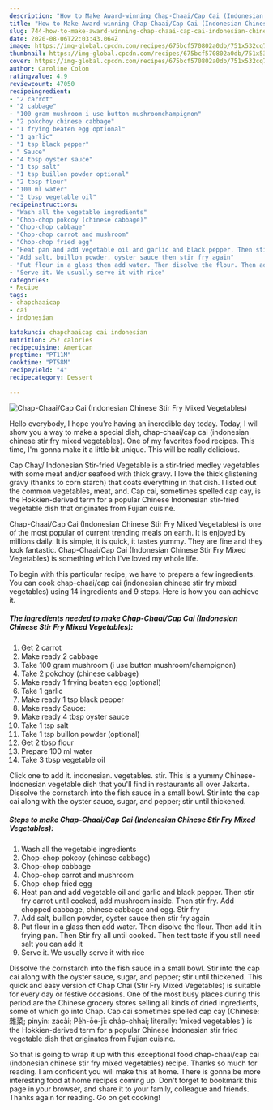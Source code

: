 ```yaml
---
description: "How to Make Award-winning Chap-Chaai/Cap Cai (Indonesian Chinese Stir Fry Mixed Vegetables)"
title: "How to Make Award-winning Chap-Chaai/Cap Cai (Indonesian Chinese Stir Fry Mixed Vegetables)"
slug: 744-how-to-make-award-winning-chap-chaai-cap-cai-indonesian-chinese-stir-fry-mixed-vegetables
date: 2020-08-06T22:03:43.064Z
image: https://img-global.cpcdn.com/recipes/675bcf570802a0db/751x532cq70/chap-chaaicap-cai-indonesian-chinese-stir-fry-mixed-vegetables-recipe-main-photo.jpg
thumbnail: https://img-global.cpcdn.com/recipes/675bcf570802a0db/751x532cq70/chap-chaaicap-cai-indonesian-chinese-stir-fry-mixed-vegetables-recipe-main-photo.jpg
cover: https://img-global.cpcdn.com/recipes/675bcf570802a0db/751x532cq70/chap-chaaicap-cai-indonesian-chinese-stir-fry-mixed-vegetables-recipe-main-photo.jpg
author: Caroline Colon
ratingvalue: 4.9
reviewcount: 47050
recipeingredient:
- "2 carrot"
- "2 cabbage"
- "100 gram mushroom i use button mushroomchampignon"
- "2 pokchoy chinese cabbage"
- "1 frying beaten egg optional"
- "1 garlic"
- "1 tsp black pepper"
- " Sauce"
- "4 tbsp oyster sauce"
- "1 tsp salt"
- "1 tsp buillon powder optional"
- "2 tbsp flour"
- "100 ml water"
- "3 tbsp vegetable oil"
recipeinstructions:
- "Wash all the vegetable ingredients"
- "Chop-chop pokcoy (chinese cabbage)"
- "Chop-chop cabbage"
- "Chop-chop carrot and mushroom"
- "Chop-chop fried egg"
- "Heat pan and add vegetable oil and garlic and black pepper. Then stir fry carrot until cooked, add mushroom inside. Then stir fry. Add chopped cabbage, chinese cabbage and egg. Stir fry"
- "Add salt, buillon powder, oyster sauce then stir fry again"
- "Put flour in a glass then add water. Then disolve the flour. Then add it in frying pan. Then Stir fry all until cooked. Then test taste if you still need salt you can add it"
- "Serve it. We usually serve it with rice"
categories:
- Recipe
tags:
- chapchaaicap
- cai
- indonesian

katakunci: chapchaaicap cai indonesian 
nutrition: 257 calories
recipecuisine: American
preptime: "PT11M"
cooktime: "PT58M"
recipeyield: "4"
recipecategory: Dessert

---
```



![Chap-Chaai/Cap Cai (Indonesian Chinese Stir Fry Mixed Vegetables)](https://img-global.cpcdn.com/recipes/675bcf570802a0db/751x532cq70/chap-chaaicap-cai-indonesian-chinese-stir-fry-mixed-vegetables-recipe-main-photo.jpg)

Hello everybody, I hope you're having an incredible day today. Today, I will show you a way to make a special dish, chap-chaai/cap cai (indonesian chinese stir fry mixed vegetables). One of my favorites food recipes. This time, I'm gonna make it a little bit unique. This will be really delicious.

Cap Chay/ Indonesian Stir-fried Vegetable is a stir-fried medley vegetables with some meat and/or seafood with thick gravy. I love the thick glistening gravy (thanks to corn starch) that coats everything in that dish. I listed out the common vegetables, meat, and. Cap cai, sometimes spelled cap cay, is the Hokkien-derived term for a popular Chinese Indonesian stir-fried vegetable dish that originates from Fujian cuisine.

Chap-Chaai/Cap Cai (Indonesian Chinese Stir Fry Mixed Vegetables) is one of the most popular of current trending meals on earth. It is enjoyed by millions daily. It is simple, it is quick, it tastes yummy. They are fine and they look fantastic. Chap-Chaai/Cap Cai (Indonesian Chinese Stir Fry Mixed Vegetables) is something which I've loved my whole life.


To begin with this particular recipe, we have to prepare a few ingredients. You can cook chap-chaai/cap cai (indonesian chinese stir fry mixed vegetables) using 14 ingredients and 9 steps. Here is how you can achieve it.

<!--inarticleads1-->

##### The ingredients needed to make Chap-Chaai/Cap Cai (Indonesian Chinese Stir Fry Mixed Vegetables):

1. Get 2 carrot
1. Make ready 2 cabbage
1. Take 100 gram mushroom (i use button mushroom/champignon)
1. Take 2 pokchoy (chinese cabbage)
1. Make ready 1 frying beaten egg (optional)
1. Take 1 garlic
1. Make ready 1 tsp black pepper
1. Make ready  Sauce:
1. Make ready 4 tbsp oyster sauce
1. Take 1 tsp salt
1. Take 1 tsp buillon powder (optional)
1. Get 2 tbsp flour
1. Prepare 100 ml water
1. Take 3 tbsp vegetable oil


Click one to add it. indonesian. vegetables. stir. This is a yummy Chinese-Indonesian vegetable dish that you&#39;ll find in restaurants all over Jakarta. Dissolve the cornstarch into the fish sauce in a small bowl. Stir into the cap cai along with the oyster sauce, sugar, and pepper; stir until thickened. 

<!--inarticleads2-->

##### Steps to make Chap-Chaai/Cap Cai (Indonesian Chinese Stir Fry Mixed Vegetables):

1. Wash all the vegetable ingredients
1. Chop-chop pokcoy (chinese cabbage)
1. Chop-chop cabbage
1. Chop-chop carrot and mushroom
1. Chop-chop fried egg
1. Heat pan and add vegetable oil and garlic and black pepper. Then stir fry carrot until cooked, add mushroom inside. Then stir fry. Add chopped cabbage, chinese cabbage and egg. Stir fry
1. Add salt, buillon powder, oyster sauce then stir fry again
1. Put flour in a glass then add water. Then disolve the flour. Then add it in frying pan. Then Stir fry all until cooked. Then test taste if you still need salt you can add it
1. Serve it. We usually serve it with rice


Dissolve the cornstarch into the fish sauce in a small bowl. Stir into the cap cai along with the oyster sauce, sugar, and pepper; stir until thickened. This quick and easy version of Chap Chai (Stir Fry Mixed Vegetables) is suitable for every day or festive occasions. One of the most busy places during this period are the Chinese grocery stores selling all kinds of dried ingredients, some of which go into Chap. Cap cai sometimes spelled cap cay (Chinese: 雜菜; pinyin: zácài; Pe̍h-ōe-jī: cha̍p-chhài; literally: &#39;mixed vegetables&#39;) is the Hokkien-derived term for a popular Chinese Indonesian stir fried vegetable dish that originates from Fujian cuisine. 

So that is going to wrap it up with this exceptional food chap-chaai/cap cai (indonesian chinese stir fry mixed vegetables) recipe. Thanks so much for reading. I am confident you will make this at home. There is gonna be more interesting food at home recipes coming up. Don't forget to bookmark this page in your browser, and share it to your family, colleague and friends. Thanks again for reading. Go on get cooking!
